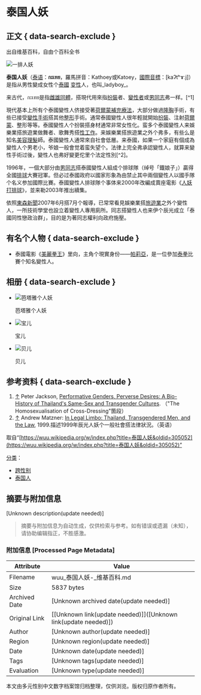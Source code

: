 # 泰国人妖

## 正文 { data-search-exclude }


出自维基百科，自由个百科全书

![一排人妖](//upload.wikimedia.org/wikipedia/commons/thumb/b/ba/%E5%8E%9F%E6%AA%94_%2830676767750%29.jpg/400px-%E5%8E%9F%E6%AA%94_%2830676767750%29.jpg)

**泰国人妖**（[泰语](https://wuu.wikipedia.org/wiki/%E6%B3%B0%E8%AF%AD)：**กะเทย**，羅馬拼音：Kathoey或Katoey，[國際音標](https://wuu.wikipedia.org/wiki/%E5%9C%8B%E9%9A%9B%E9%9F%B3%E6%A8%99)：\[kaʔtʰɤːj\]）是指从男性變成女性个[泰國](https://wuu.wikipedia.org/wiki/%E6%B3%B0%E5%9C%8B) [变性](https://wuu.wikipedia.org/wiki/%E5%8F%98%E6%80%A7)人，也叫_ladyboy_。

来古代，กะเทย是指[雌雄同體](https://wuu.wikipedia.org/w/index.php?title=%E9%9B%8C%E9%9B%84%E5%90%8C%E9%AB%94&action=edit&redlink=1)，搭現代用來指[扮裝](https://wuu.wikipedia.org/w/index.php?title=%E6%89%AE%E8%A3%9D&action=edit&redlink=1)者、[變性者](https://wuu.wikipedia.org/w/index.php?title=%E8%AE%8A%E6%80%A7%E8%80%85&action=edit&redlink=1)或[男同志](https://wuu.wikipedia.org/w/index.php?title=%E7%94%B7%E5%90%8C%E5%BF%97&action=edit&redlink=1)弗一样。[^1]

現代基本上所有个泰國變性人侪接受著[荷爾蒙補充療法](https://wuu.wikipedia.org/w/index.php?title=%E8%8D%B7%E7%88%BE%E8%92%99%E8%A3%9C%E5%85%85%E7%99%82%E6%B3%95&action=edit&redlink=1)，大部分做過[隆胸](https://wuu.wikipedia.org/w/index.php?title=%E9%9A%86%E8%83%B8&action=edit&redlink=1)手術，有些已接受[變性手術](https://wuu.wikipedia.org/w/index.php?title=%E8%AE%8A%E6%80%A7%E6%89%8B%E8%A1%93&action=edit&redlink=1)搭其他[整形](https://wuu.wikipedia.org/w/index.php?title=%E6%95%B4%E5%BD%A2&action=edit&redlink=1)手術。通常泰國變性人很年輕就開始[扮裝](https://wuu.wikipedia.org/w/index.php?title=%E6%89%AE%E8%A3%9D&action=edit&redlink=1)、注射[荷爾蒙](https://wuu.wikipedia.org/w/index.php?title=%E8%8D%B7%E7%88%BE%E8%92%99&action=edit&redlink=1)、整形等等。泰國變性人个扮裝搭身材通常非常女性化。蛮多个泰國變性人来娛樂業搭旅遊業做舞者、歌舞秀搭[性工作](https://wuu.wikipedia.org/w/index.php?title=%E6%80%A7%E5%B7%A5%E4%BD%9C&action=edit&redlink=1)。来娛樂業搭旅遊業之外个弗多，有些么是知名[美容](https://wuu.wikipedia.org/w/index.php?title=%E7%BE%8E%E5%AE%B9&action=edit&redlink=1)[理髮](https://wuu.wikipedia.org/w/index.php?title=%E7%90%86%E9%AB%AE&action=edit&redlink=1)師。泰國變性人通常來自社會低層。来泰國，如果一个家庭有個成為變性人个男老小，爷娘一般會觉着蛮失望个。法律上完全弗承認變性人，就算来變性手術过後，變性人也弗好變更佗里个法定性別[^2]。

1996年，一個大部分由[男同志](https://wuu.wikipedia.org/w/index.php?title=%E7%94%B7%E5%90%8C%E5%BF%97&action=edit&redlink=1)搭泰國變性人組成个排球隊（绰号「鐵娘子」）贏得全國[排球](https://wuu.wikipedia.org/wiki/%E6%8E%92%E7%90%83)大賽冠軍。但必过泰國政府以國家形象為由禁止其中兩個變性人以國手隊个名义参加國際比賽。泰國變性人排球隊个事体来2000年改編成賣座電影《[人妖打排球](https://wuu.wikipedia.org/w/index.php?title=%E4%BA%BA%E5%A6%96%E6%89%93%E6%8E%92%E7%90%83)》，並来勒2003年推出續集。

依照[東森新聞](https://wuu.wikipedia.org/w/index.php?title=%E6%9D%B1%E6%A3%AE%E6%96%B0%E8%81%9E&action=edit&redlink=1)2007年6月搭7月个報導，已常常看見娛樂業搭[旅遊業](https://wuu.wikipedia.org/w/index.php?title=%E6%97%85%E9%81%8A%E6%A5%AD&action=edit&redlink=1)之外个變性人，一所技術學堂也設立着變性人專用廁所。同志搭變性人也来伊个辰光成立「泰國同性戀政治群」，目的是为著同志權利向政府施壓。

## 有名个人物 { data-search-exclude }

- 泰國電影《[美麗拳王](https://wuu.wikipedia.org/w/index.php?title=%E7%BE%8E%E9%BA%97%E6%8B%B3%E7%8E%8B&action=edit&redlink=1)》里向，主角个現實身份——[帕莉亞](https://wuu.wikipedia.org/w/index.php?title=%E5%B8%95%E8%8E%89%E4%BA%9E&action=edit&redlink=1)，是一位參加[泰拳](https://wuu.wikipedia.org/wiki/%E6%B3%B0%E6%8B%B3)比賽个知名變性人。

## 相册 { data-search-exclude }

- ![芭塔雅个人妖](//upload.wikimedia.org/wikipedia/commons/thumb/5/50/Pattaya_transwomen_2.jpg/500px-Pattaya_transwomen_2.jpg "芭塔雅个人妖")
 
  芭塔雅个人妖

- ![宝儿](//upload.wikimedia.org/wikipedia/commons/thumb/1/1d/Treechada_Petcharat_POEM_Autumn-Winter_2019.png/259px-Treechada_Petcharat_POEM_Autumn-Winter_2019.png "宝儿")
 
  宝儿

- ![贝儿](//upload.wikimedia.org/wikipedia/commons/thumb/2/24/Bell_Nuntita_at_VERY_TV_%28cropped%29.jpg/250px-Bell_Nuntita_at_VERY_TV_%28cropped%29.jpg "贝儿")
  
  贝儿

## 参考资料 { data-search-exclude }

1. [↑](#cite_ref-1) Peter Jackson, [Performative Genders, Perverse Desires: A Bio-History of Thailand's Same-Sex and Transgender Cultures](http://wwwsshe.murdoch.edu.au/intersections/issue9/jackson.html). （"The Homosexualisation of Cross-Dressing"箇段）
2. [↑](#cite_ref-2) Andrew Matzner: [In Legal Limbo: Thailand, Transgendered Men, and the Law](https://web.archive.org/web/20041120094937/http://home.att.net/~leela2/inlegallimbo.htm), 1999.描述1999年辰光人妖个一般社會搭法律狀況。（英语）

取自“[https://wuu.wikipedia.org/w/index.php?title=泰国人妖&oldid=305052](https://wuu.wikipedia.org/w/index.php?title=泰国人妖&oldid=305052)”

[分类](https://wuu.wikipedia.org/wiki/Special:%E9%A1%B5%E9%9D%A2%E5%88%86%E7%B1%BB)：​

- [跨性别](https://wuu.wikipedia.org/wiki/Category:%E8%B7%A8%E6%80%A7%E5%88%AB)
- [泰国人](https://wuu.wikipedia.org/wiki/Category:%E6%B3%B0%E5%9B%BD%E4%BA%BA)
<!-- tcd_original_link https://wuu.wikipedia.org/wiki/%E6%B3%B0%E5%9B%BD%E4%BA%BA%E5%A6%96 -->


## 摘要与附加信息

<!-- tcd_abstract -->
[Unknown description(update needed)]
<!-- tcd_abstract_end -->

> 摘要与附加信息为自动生成，仅供检索与参考。如有错误或遗漏（未知），请协助编辑指正，不胜感激。

### 附加信息 [Processed Page Metadata]

| Attribute       | Value                                  |
|-----------------|----------------------------------------|
| Filename        | wuu_泰国人妖-_维基百科.md                             |
| Size            | 5837 bytes                           |
| Archived Date   | [Unknown archived date(update needed)]                             |
| Original Link   | [[Unknown link(update needed)]]([Unknown link(update needed)])                       |
| Author          | [Unknown author(update needed)]                               |
| Region          | [Unknown region(update needed)]                               |
| Date            | [Unknown date(update needed)]                                 |
| Tags            | [Unknown tags(update needed)]                                 |
| Evaluation            | [Unknown type(update needed)]                                 |
<!-- tcd_table_end -->

本文由多元性别中文数字档案馆归档整理，仅供浏览。版权归原作者所有。
